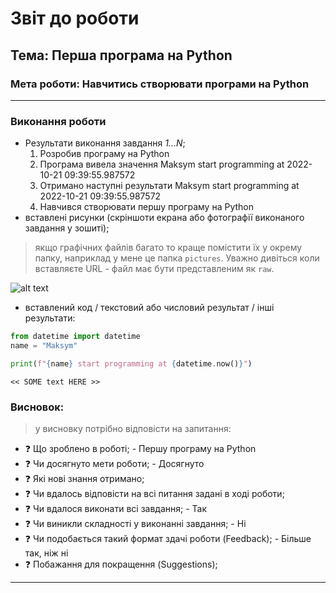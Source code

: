 # Звіт до роботи
## Тема: Перша програма на Python
### Мета роботи: Навчитись створювати програми на Python
---
### Виконання роботи
- Результати виконання завдання *1...N*;
    1. Розробив програму на Python
    1. Програма вивела значення Maksym start programming at 2022-10-21 09:39:55.987572 
    1. Отримано наступні результати Maksym start programming at 2022-10-21 09:39:55.987572
    1. Навчився створювати першу програму на Python
- вставлені рисунки (скріншоти екрана або фотографії виконаного завдання у зошиті);
> якщо графічних файлів багато то краще помістити їх у окрему папку, наприклад у мене це папка `pictures`. Уважно дивіться коли вставляєте URL - файл має бути представленим як `raw`. 

![alt text](https://imgur.com/a/UyuU2cR "code")

- вставлений код / текстовий або числовий результат / інші результати:
```python
from datetime import datetime
name = "Maksym"

print(f"{name} start programming at {datetime.now()}")
```
```text
<< SOME text HERE >>
```
### Висновок: 
> у висновку потрібно відповісти на запитання:
- :question: Що зроблено в роботі; - Першу програму на Python
- :question: Чи досягнуто мети роботи; - Досягнуто
- :question: Які нові знання отримано;
- :question: Чи вдалось відповісти на всі питання задані в ході роботи;
- :question: Чи вдалося виконати всі завдання; - Так
- :question: Чи виникли складності у виконанні завдання; - Ні
- :question: Чи подобається такий формат здачі роботи (Feedback); - Більше так, ніж ні
- :question: Побажання для покращення (Suggestions);
---
